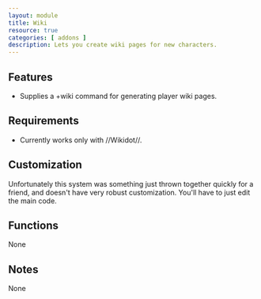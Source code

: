```yaml
---
layout: module
title: Wiki
resource: true
categories: [ addons ]
description: Lets you create wiki pages for new characters.
---
```


## Features 
* Supplies a +wiki command for generating player wiki pages.
 
## Requirements 
* Currently works only with //Wikidot//.

## Customization

Unfortunately this system was something just thrown together quickly for a friend, and doesn't have very robust customization.  You'll have to just edit the main code.

## Functions
None

## Notes
None
